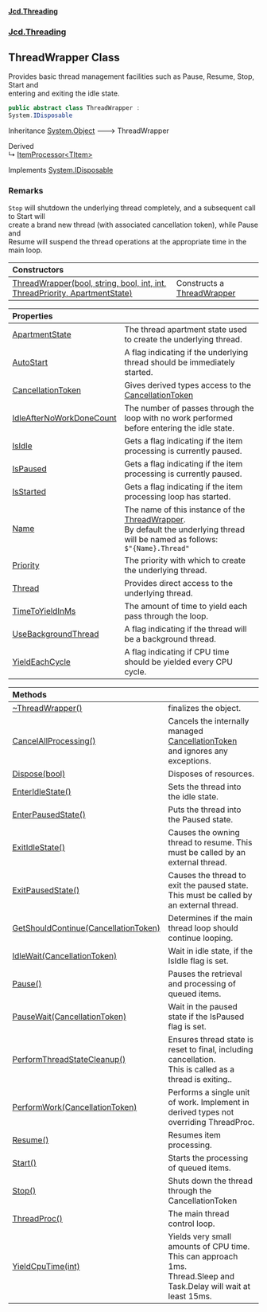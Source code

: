 #### [Jcd.Threading](index.md 'index')
### [Jcd.Threading](Jcd.Threading.md 'Jcd.Threading')

## ThreadWrapper Class

Provides basic thread management facilities such as Pause, Resume, Stop, Start and  
entering and exiting the idle state.

```csharp
public abstract class ThreadWrapper :
System.IDisposable
```

Inheritance [System.Object](https://docs.microsoft.com/en-us/dotnet/api/System.Object 'System.Object') &#129106; ThreadWrapper

Derived  
&#8627; [ItemProcessor&lt;TItem&gt;](ItemProcessor_TItem_.md 'Jcd.Threading.ItemProcessor<TItem>')

Implements [System.IDisposable](https://docs.microsoft.com/en-us/dotnet/api/System.IDisposable 'System.IDisposable')

### Remarks
`Stop` will shutdown the underlying thread completely, and a subsequent call to Start will  
create a brand new thread (with associated cancellation token), while Pause and  
Resume will suspend the thread operations at the appropriate time in the main loop.

| Constructors | |
| :--- | :--- |
| [ThreadWrapper(bool, string, bool, int, int, ThreadPriority, ApartmentState)](ThreadWrapper..ctor.yS0P2oMxyzToT2DfFJKAkA.md 'Jcd.Threading.ThreadWrapper.ThreadWrapper(bool, string, bool, int, int, System.Threading.ThreadPriority, System.Threading.ApartmentState)') | Constructs a [ThreadWrapper](ThreadWrapper.md 'Jcd.Threading.ThreadWrapper') |

| Properties | |
| :--- | :--- |
| [ApartmentState](ThreadWrapper.ApartmentState.md 'Jcd.Threading.ThreadWrapper.ApartmentState') | The thread apartment state used to create the underlying thread. |
| [AutoStart](ThreadWrapper.AutoStart.md 'Jcd.Threading.ThreadWrapper.AutoStart') | A flag indicating if the underlying thread should be immediately started. |
| [CancellationToken](ThreadWrapper.CancellationToken.md 'Jcd.Threading.ThreadWrapper.CancellationToken') | Gives derived types access to the [CancellationToken](ThreadWrapper.CancellationToken.md 'Jcd.Threading.ThreadWrapper.CancellationToken') |
| [IdleAfterNoWorkDoneCount](ThreadWrapper.IdleAfterNoWorkDoneCount.md 'Jcd.Threading.ThreadWrapper.IdleAfterNoWorkDoneCount') | The number of passes through the loop with no work performed before entering the idle state. |
| [IsIdle](ThreadWrapper.IsIdle.md 'Jcd.Threading.ThreadWrapper.IsIdle') | Gets a flag indicating if the item processing is currently paused. |
| [IsPaused](ThreadWrapper.IsPaused.md 'Jcd.Threading.ThreadWrapper.IsPaused') | Gets a flag indicating if the item processing is currently paused. |
| [IsStarted](ThreadWrapper.IsStarted.md 'Jcd.Threading.ThreadWrapper.IsStarted') | Gets a flag indicating if the item processing loop has started. |
| [Name](ThreadWrapper.Name.md 'Jcd.Threading.ThreadWrapper.Name') | The name of this instance of the [ThreadWrapper](ThreadWrapper.md 'Jcd.Threading.ThreadWrapper').<br/>By default the underlying thread will be named as follows:<br/>`$"{Name}.Thread"` |
| [Priority](ThreadWrapper.Priority.md 'Jcd.Threading.ThreadWrapper.Priority') | The priority with which to create the underlying thread. |
| [Thread](ThreadWrapper.Thread.md 'Jcd.Threading.ThreadWrapper.Thread') | Provides direct access to the underlying thread. |
| [TimeToYieldInMs](ThreadWrapper.TimeToYieldInMs.md 'Jcd.Threading.ThreadWrapper.TimeToYieldInMs') | The amount of time to yield each pass through the loop. |
| [UseBackgroundThread](ThreadWrapper.UseBackgroundThread.md 'Jcd.Threading.ThreadWrapper.UseBackgroundThread') | A flag indicating if the thread will be a background thread. |
| [YieldEachCycle](ThreadWrapper.YieldEachCycle.md 'Jcd.Threading.ThreadWrapper.YieldEachCycle') | A flag indicating if CPU time should be yielded every CPU cycle. |

| Methods | |
| :--- | :--- |
| [~ThreadWrapper()](ThreadWrapper.~ThreadWrapper().md 'Jcd.Threading.ThreadWrapper.~ThreadWrapper()') | finalizes the object. |
| [CancelAllProcessing()](ThreadWrapper.CancelAllProcessing().md 'Jcd.Threading.ThreadWrapper.CancelAllProcessing()') | Cancels the internally managed [CancellationToken](ThreadWrapper.CancellationToken.md 'Jcd.Threading.ThreadWrapper.CancellationToken')<br/>and ignores any exceptions. |
| [Dispose(bool)](ThreadWrapper.Dispose.07rvTSxJ7U5BNNbZhR87jQ.md 'Jcd.Threading.ThreadWrapper.Dispose(bool)') | Disposes of resources. |
| [EnterIdleState()](ThreadWrapper.EnterIdleState().md 'Jcd.Threading.ThreadWrapper.EnterIdleState()') | Sets the thread into the idle state. |
| [EnterPausedState()](ThreadWrapper.EnterPausedState().md 'Jcd.Threading.ThreadWrapper.EnterPausedState()') | Puts the thread into the Paused state. |
| [ExitIdleState()](ThreadWrapper.ExitIdleState().md 'Jcd.Threading.ThreadWrapper.ExitIdleState()') | Causes the owning thread to resume. This must be called by an external thread. |
| [ExitPausedState()](ThreadWrapper.ExitPausedState().md 'Jcd.Threading.ThreadWrapper.ExitPausedState()') | Causes the thread to exit the paused state. This must be called by<br/>an external thread. |
| [GetShouldContinue(CancellationToken)](ThreadWrapper.GetShouldContinue.bMNPC5sBwGtj9DuduJ/x8g.md 'Jcd.Threading.ThreadWrapper.GetShouldContinue(System.Threading.CancellationToken)') | Determines if the main thread loop should continue looping. |
| [IdleWait(CancellationToken)](ThreadWrapper.IdleWait.q69Aj6do6sbEw/LzUpxGWQ.md 'Jcd.Threading.ThreadWrapper.IdleWait(System.Threading.CancellationToken)') | Wait in idle state, if the IsIdle flag is set. |
| [Pause()](ThreadWrapper.Pause().md 'Jcd.Threading.ThreadWrapper.Pause()') | Pauses the retrieval and processing of queued items. |
| [PauseWait(CancellationToken)](ThreadWrapper.PauseWait.iLYFR/oz4tfG+yGYs8FSiw.md 'Jcd.Threading.ThreadWrapper.PauseWait(System.Threading.CancellationToken)') | Wait in the paused state if the IsPaused flag is set. |
| [PerformThreadStateCleanup()](ThreadWrapper.PerformThreadStateCleanup().md 'Jcd.Threading.ThreadWrapper.PerformThreadStateCleanup()') | Ensures thread state is reset to final, including cancellation.<br/>This is called as a thread is exiting.. |
| [PerformWork(CancellationToken)](ThreadWrapper.PerformWork.Iee0Rq4O6c1RXxlt3rXwsg.md 'Jcd.Threading.ThreadWrapper.PerformWork(System.Threading.CancellationToken)') | Performs a single unit of work. Implement in derived types not overriding ThreadProc. |
| [Resume()](ThreadWrapper.Resume().md 'Jcd.Threading.ThreadWrapper.Resume()') | Resumes item processing. |
| [Start()](ThreadWrapper.Start().md 'Jcd.Threading.ThreadWrapper.Start()') | Starts the processing of queued items. |
| [Stop()](ThreadWrapper.Stop().md 'Jcd.Threading.ThreadWrapper.Stop()') | Shuts down the thread through the CancellationToken |
| [ThreadProc()](ThreadWrapper.ThreadProc().md 'Jcd.Threading.ThreadWrapper.ThreadProc()') | The main thread control loop. |
| [YieldCpuTime(int)](ThreadWrapper.YieldCpuTime.H6HyyvoVeNoLaTObIHalbg.md 'Jcd.Threading.ThreadWrapper.YieldCpuTime(int)') | Yields very small amounts of CPU time. This can approach 1ms.<br/>Thread.Sleep and Task.Delay will wait at least 15ms. |
